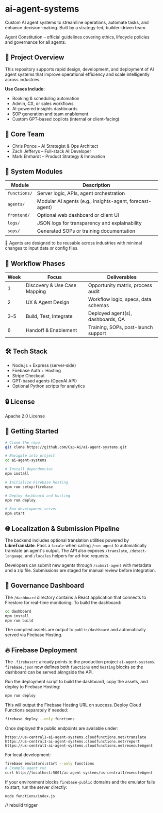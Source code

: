 # ai-agent-systems

Custom AI agent systems to streamline operations, automate tasks, and enhance decision-making. Built by a strategy-led, builder-driven team.

Agent Constitution – official guidelines covering ethics, lifecycle policies and governance for all agents.

## 🧭 Project Overview

This repository supports rapid design, development, and deployment of AI agent systems that improve operational efficiency and scale intelligently across industries.

**Use Cases Include:**

* Booking & scheduling automation
* Admin, CX, or sales workflows
* AI-powered insights dashboards
* SOP generation and team enablement
* Custom GPT-based copilots (internal or client-facing)

## 🧠 Core Team

* Chris Ponce – AI Strategist & Ops Architect
* Zach Jefferys – Full-stack AI Developer
* Mark Ehrhardt – Product Strategy & Innovation

## 🧱 System Modules

| Module       | Description                                              |
| ------------ | -------------------------------------------------------- |
| `functions/` | Server logic, APIs, agent orchestration                  |
| `agents/`    | Modular AI agents (e.g., insights-agent, forecast-agent) |
| `frontend/`  | Optional web dashboard or client UI                      |
| `logs/`      | JSON logs for transparency and explainability            |
| `sops/`      | Generated SOPs or training documentation                 |

🔁 Agents are designed to be reusable across industries with minimal changes to input data or config files.

## 🚀 Workflow Phases

| Week | Focus                        | Deliverables                        |
| ---- | ---------------------------- | ----------------------------------- |
| 1    | Discovery & Use Case Mapping | Opportunity matrix, process audit   |
| 2    | UX & Agent Design            | Workflow logic, specs, data schemas |
| 3–5  | Build, Test, Integrate       | Deployed agent(s), dashboards, QA   |
| 6    | Handoff & Enablement         | Training, SOPs, post-launch support |

## 🛠️ Tech Stack

* Node.js + Express (server-side)
* Firebase Auth + Hosting
* Stripe Checkout
* GPT-based agents (OpenAI API)
* Optional Python scripts for analytics

## 🔒 License

Apache 2.0 License

## 👣 Getting Started

```bash
# Clone the repo
git clone https://github.com/Csp-Ai/ai-agent-systems.git

# Navigate into project
cd ai-agent-systems

# Install dependencies
npm install

# Initialize Firebase hosting
npm run setup:firebase

# Deploy dashboard and hosting
npm run deploy

# Run development server
npm start
```

## 🌐 Localization & Submission Pipeline

The backend includes optional translation utilities powered by **LibreTranslate**. Pass a `locale` when calling `/run-agent` to automatically translate an agent's output. The API also exposes `/translate`, `/detect-language`, and `/locales` helpers for ad-hoc requests.

Developers can submit new agents through `/submit-agent` with metadata and a zip file. Submissions are staged for manual review before integration.

## 🔎 Governance Dashboard

The `/dashboard` directory contains a React application that connects to Firestore for real-time monitoring. To build the dashboard:

```bash
cd dashboard
npm install
npm run build
```

The compiled assets are output to `public/dashboard` and automatically served via Firebase Hosting.

## 🔥 Firebase Deployment

The `.firebaserc` already points to the production project `ai-agent-systems`. `firebase.json` now defines both `functions` and `hosting` blocks so the dashboard can be served alongside the API.

Run the deployment script to build the dashboard, copy the assets, and deploy to Firebase Hosting:

```bash
npm run deploy
```

This will output the Firebase Hosting URL on success. Deploy Cloud Functions separately if needed:

```bash
firebase deploy --only functions
```

Once deployed the public endpoints are available under:

```
https://us-central1-ai-agent-systems.cloudfunctions.net/translate
https://us-central1-ai-agent-systems.cloudfunctions.net/report
https://us-central1-ai-agent-systems.cloudfunctions.net/executeAgent
```

For local development:

```bash
firebase emulators:start --only functions
# Example agent run
curl http://localhost:5001/ai-agent-systems/us-central1/executeAgent
```

If your environment blocks `firebase-public` domains and the emulator fails to start, run the server directly:

```bash
node functions/index.js
```

/ /   r e b u i l d   t r i g g e r  
 